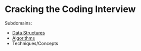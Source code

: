 # Cracking the Coding Interview

Subdomains:
- [Data Structures](./data-structures)
- [Algorithms](./algorithms)
- Techniques/Concepts
